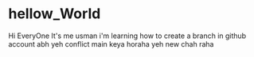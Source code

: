 # hellow_World
Hi EveryOne
It's me usman i'm learning how to create a branch in github account
abh yeh conflict main keya horaha 
yeh new chah raha 
